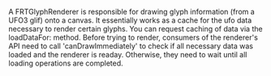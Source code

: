A FRTGlyphRenderer is responsible for drawing glyph information (from a UFO3 glif) onto a canvas.
It essentially works as a cache for the ufo data necessary to render certain glyphs. You can request caching of data via the loadDataFor: method.
Before trying to render, consumers of the renderer's API need to call 'canDrawImmediately' to check if all necessary data was loaded and the renderer is readay. Otherwise, they need to wait until all loading operations are completed.